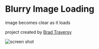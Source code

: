 # Blurry Image Loading
image becomes clear as it loads

project created by [Brad Traversy](https://www.udemy.com/course/50-projects-50-days/)


![screen shot](https://github.com/Ashley-King/blurry-image-loading/blob/main/images/final-image.png?raw=true)